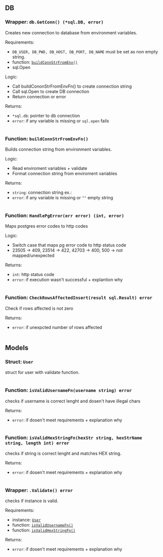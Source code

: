 ## DB
<!-- {{{ DB -->
### Wrapper: `db.GetConn() (*sql.DB, error)`
Creates new connection to database from environment variables.<br>

Requirements:
- `DB_USER, DB_PWD, DB_HOST, DB_PORT, DB_NAME` must be set as non empty string.
- function: [`buildConnStrFromEnv()`](#function-buildconnstrfromenvfn)
- sql.Open<br>

Logic:
- Call buildCononStrFromEnvFn() to create connection string
- Call sql.Open to create DB connection
- Return connection or error<br>

Returns:
- `*sql.db`:    pointer to db connection
- `error`:      if any variable is missing or `sql.open` fails<br><br>


### Function: `buildConnStrFromEnvFn()`
Builds connection string from environment variables.<br>

Logic:
- Read enviroment variables + validate
- Format connection string from enviroment variables<br>

Returns:
- `string`: connection string ex.:
- `error`:  if any variable is missing or `""` empty string<br><br>


### Function: `HandlePgError(err error) (int, error)`
Maps postgres error codes to http codes<br>

Logic:
- Switch case that maps pg error code to http status code
- 23505 -> 409, 23514 -> 422, 42703 -> 400, 500 -> not mapped/unexpected<br>

Returns:
- `int`:    http status code
- `error`:  if execution wasn't successful + explantion why<br><br>


### Function: `CheckRowsAffectedInsert(result sql.Result) error`
Check if rows affected is not zero<br>

Returns:
- `error`:  if unexpcted number of rows affected<br><br>
<!-- }}} DB-->


## Models
<!-- {{{ Models -->
<!-- {{{ userModel -->
### Struct: `User`
struct for user with validate function.<br><br>


### Function: `isValidUsernameFn(username string) error`
checks if username is correct lenght and dosen't have illegal chars<br>

Returns:
- `error`: if dosen't meet requirements + explanation why<br><br>


### Function: `isValidHexStringFn(hexStr string, hexStrName string, length int) error`
checks if string is correct lenght and matches HEX string.<br>

Returns:
- `error`: if dosen't meet requirements + explanation why<br><br>


### Wrapper: `.Validate() error`
checks if instance is valid.<br>

Requirements:
- instance: [`User`](#struct-usermodel)
- function: [`isValidUsernameFn()`](#function-isvalidusernamefnusername-stringerror)
- function: [`isValidHexStringFn()`](#function-isvalidhexstringfnhexstr-string-hexstrname-string-length-interror)<br>

Returns:
- `error`: if dosen't meet requirements + explanation why<br><br>
<!-- }}} userModel -->
<!-- }}} Models -->

